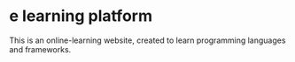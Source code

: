 # e learning platform
 This is an online-learning website, created to learn programming languages and frameworks.
